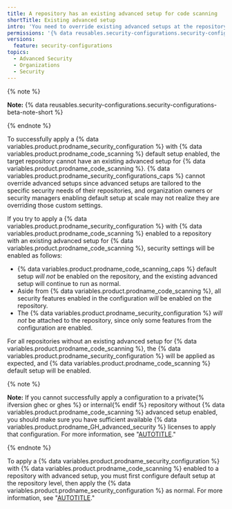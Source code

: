 ```yaml
---
title: A repository has an existing advanced setup for code scanning
shortTitle: Existing advanced setup
intro: 'You need to override existing advanced setups at the repository level before you can apply a {% data variables.product.prodname_security_configuration %} with {% data variables.product.prodname_code_scanning %} enabled.'
permissions: '{% data reusables.security-configurations.security-configurations-permissions %}'
versions:
  feature: security-configurations
topics:
  - Advanced Security
  - Organizations
  - Security
---
```


{% note %}

**Note:** {% data reusables.security-configurations.security-configurations-beta-note-short %}

{% endnote %}

To successfully apply a {% data variables.product.prodname_security_configuration %} with {% data variables.product.prodname_code_scanning %} default setup enabled, the target repository cannot have an existing advanced setup for {% data variables.product.prodname_code_scanning %}. {% data variables.product.prodname_security_configurations_caps %} cannot override advanced setups since advanced setups are tailored to the specific security needs of their repositories, and organization owners or security managers enabling default setup at scale may not realize they are overriding those custom settings.

If you try to apply a {% data variables.product.prodname_security_configuration %} with {% data variables.product.prodname_code_scanning %} enabled to a repository with an existing advanced setup for {% data variables.product.prodname_code_scanning %}, security settings will be enabled as follows:

  * {% data variables.product.prodname_code_scanning_caps %} default setup _will not_ be enabled on the repository, and the existing advanced setup will continue to run as normal.
  * Aside from {% data variables.product.prodname_code_scanning %}, all security features enabled in the configuration _will_ be enabled on the repository.
  * The {% data variables.product.prodname_security_configuration %} _will not_ be attached to the repository, since only some features from the configuration are enabled.

For all repositories without an existing advanced setup for {% data variables.product.prodname_code_scanning %}, the {% data variables.product.prodname_security_configuration %} will be applied as expected, and {% data variables.product.prodname_code_scanning %} default setup will be enabled.

{% note %}

**Note:** If you cannot successfully apply a configuration to a private{% ifversion ghec or ghes %} or internal{% endif %} repository without {% data variables.product.prodname_code_scanning %} advanced setup enabled, you should make sure you have sufficient available {% data variables.product.prodname_GH_advanced_security %} licenses to apply that configuration. For more information, see "[AUTOTITLE](/code-security/securing-your-organization/troubleshooting-security-configurations/not-enough-github-advanced-security-licenses)."

{% endnote %}

To apply a {% data variables.product.prodname_security_configuration %} with {% data variables.product.prodname_code_scanning %} enabled to a repository with advanced setup, you must first configure default setup at the repository level, then apply the {% data variables.product.prodname_security_configuration %} as normal. For more information, see "[AUTOTITLE](/code-security/code-scanning/enabling-code-scanning/configuring-default-setup-for-code-scanning)."
